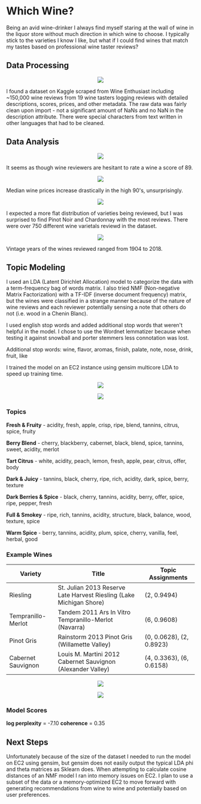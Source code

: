 # Which Wine?

Being an avid wine-drinker I always find myself staring at the wall of wine in the liquor store without much direction in which wine to choose. I typically stick to the varieties I know I like, but what if I could find wines that match my tastes based on professional wine taster reviews?

## Data Processing
<p align="center">
  <img src="https://github.com/vanessapolliard/which-wine/blob/master/images/rawdata.png">
</p>
I found a dataset on Kaggle scraped from Wine Enthusiast including ~150,000 wine reviews from 19 wine tasters logging reviews with detailed descriptions, scores, prices, and other metadata. The raw data was fairly clean upon import - not a significant amount of NaNs and no NaN in the description attribute. There were special characters from text written in other languages that had to be cleaned. 

## Data Analysis
<p align="center">
  <img src="https://github.com/vanessapolliard/which-wine/blob/master/images/ratings.png">
</p>
It seems as though wine reviewers are hesitant to rate a wine a score of 89.


<p align="center">
  <img src="https://github.com/vanessapolliard/which-wine/blob/master/images/pricebyscore.png">
</p>
Median wine prices increase drastically in the high 90's, unsurprisingly.


<p align="center">
  <img src="https://github.com/vanessapolliard/which-wine/blob/master/images/varieties.png">
</p>
I expected a more flat distribution of varieties being reviewed, but I was surprised to find Pinot Noir and Chardonnay with the most reviews. There were over 750 different wine varietals reviewd in the dataset.


<p align="center">
  <img src="https://github.com/vanessapolliard/which-wine/blob/master/images/vintageyears.png">
</p>
Vintage years of the wines reviewed ranged from 1904 to 2018.

## Topic Modeling
I used an LDA (Latent Dirichlet Allocation) model to categorize the data with a term-frequency bag of words matrix. I also tried NMF (Non-negative Matrix Factorization) with a TF-IDF (inverse document frequency) matrix, but the wines were classified in a strange manner because of the nature of wine reviews and each reviewer potentially sensing a note that others do not (i.e. wood in a Chenin Blanc).

I used english stop words and added additional stop words that weren't helpful in the model. I chose to use the Wordnet lemmatizer because when testing it against snowball and porter stemmers less connotation was lost.

Additional stop words: wine, flavor, aromas, finish, palate, note, nose, drink, fruit, like

I trained the model on an EC2 instance using gensim multicore LDA to speed up training time. 

<p align="center">
  <img src="https://github.com/vanessapolliard/which-wine/blob/master/images/wordcounthist.png">
</p>

<p align="center">
  <img src="https://github.com/vanessapolliard/which-wine/blob/master/images/ratingwordcnt.png">
</p>

### Topics

**Fresh & Fruity** - acidity, fresh, apple, crisp, ripe, blend, tannins, citrus, spice, fruity

**Berry Blend** - cherry, blackberry, cabernet, black, blend, spice, tannins, sweet, acidity, merlot

**Tart Citrus** - white, acidity, peach, lemon, fresh, apple, pear, citrus, offer, body

**Dark & Juicy** - tannins, black, cherry, ripe, rich, acidity, dark, spice, berry, texture

**Dark Berries & Spice** - black, cherry, tannins, acidity, berry, offer, spice, ripe, pepper, fresh

**Full & Smokey** - ripe, rich, tannins, acidity, structure, black, balance, wood, texture, spice

**Warm Spice** - berry, tannins, acidity, plum, spice, cherry, vanilla, feel, herbal, good


### Example Wines
|  Variety |  Title | Topic Assignments  |
|---|---|---|
|  Riesling |  St. Julian 2013 Reserve Late Harvest Riesling (Lake Michigan Shore) | (2, 0.9494)  |
|  Tempranillo-Merlot |  Tandem 2011 Ars In Vitro Tempranillo-Merlot (Navarra) |  (6, 0.9608) |
| Pinot Gris  | Rainstorm 2013 Pinot Gris (Willamette Valley)  | (0, 0.0628), (2, 0.8923)  |
|  Cabernet Sauvignon |  Louis M. Martini 2012 Cabernet Sauvignon (Alexander Valley) | (4, 0.3363), (6, 0.6158)  |

<p align="center">
  <img src="https://github.com/vanessapolliard/which-wine/blob/master/images/topic0words.png">
</p>

<p align="center">
  <img src="https://github.com/vanessapolliard/which-wine/blob/master/images/topic6words.png">
</p>


### Model Scores
**log perplexity** = -7.10
**coherence** =  0.35


## Next Steps
Unfortunately because of the size of the dataset I needed to run the model on EC2 using gensim, but gensim does not easily output the typical LDA phi and theta matrices as Sklearn does. When attempting to calculate cosine distances of an NMF model I ran into memory issues on EC2. I plan to use a subset of the data or a memory-optimized EC2 to move forward with generating recommendations from wine to wine and potentially based on user preferences. 